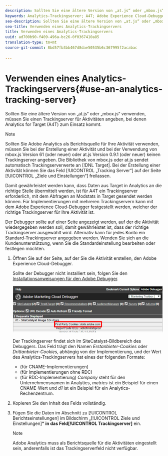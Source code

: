 ```yaml
---
description: Sollten Sie eine ältere Version von „at.js“ oder „mbox.js“ verwenden, müssen Sie einen Trackingserver für Aktivitäten angeben, bei denen Analytics for Target (A4T) zum Einsatz kommt.
keywords: Analytics-Trackingserver; A4T; Adobe Experience Cloud-Debugger; Berichtsquelle
seo-description: Sollten Sie eine ältere Version von „at.js“ oder „mbox.js“ verwenden, müssen Sie einen Trackingserver für Aktivitäten angeben, bei denen Analytics for Target (A4T) zum Einsatz kommt.
seo-title: Verwenden eines Analytics-Trackingservers
title: Verwenden eines Analytics-Trackingservers
uuid: ad700b90-f409-496a-bc26-0f0367410a85
translation-type: tm+mt
source-git-commit: 8bd57fb3bb467d8dae50535b6c367995f2acabac

---
```



# Verwenden eines Analytics-Trackingservers{#use-an-analytics-tracking-server}

Sollten Sie eine ältere Version von „at.js“ oder „mbox.js“ verwenden, müssen Sie einen Trackingserver für Aktivitäten angeben, bei denen Analytics for Target (A4T) zum Einsatz kommt.

>[!NOTE]
>
>Sollten Sie Adobe Analytics als Berichtsquelle für Ihre Aktivität verwenden, müssen Sie bei der Erstellung einer Aktivität und bei der Verwendung von mbox.js Version 61 (oder neuer) oder at.js Version 0.9.1 (oder neuer) keinen Trackingserver angeben. Die Bibliothek von mbox.js oder at.js sendet automatisch Trackingserverwerte an [!DNL Target]. Bei der Erstellung einer Aktivität können Sie das Feld [!UICONTROL „Tracking Server“] auf der Seite [!UICONTROL „Ziele und Einstellungen“] freilassen.

Damit gewährleistet werden kann, dass Daten aus Target in Analytics an die richtige Stelle übermittelt werden, ist für A4T ein Trackingserver erforderlich, mit dem Abfragen an Modstats in Target gesendet werden können. Für Implementierungen mit mehreren Trackingservern kann mit dem Adobe Experience Cloud-Debugger festgestellt werden, welcher der richtige Trackingserver für Ihre Aktivität ist.

Der Debugger sollte auf einer Seite angezeigt werden, auf der die Aktivität wiedergegeben werden soll, damit gewährleistet ist, dass der richtige Trackingserver ausgewählt wird. Alternativ kann für jedes Konto ein Standard-Trackingserver angegeben werden. Wenden Sie sich an die Kundenunterstützung, wenn Sie die Standardeinstellung bearbeiten oder festlegen möchten.

1. Öffnen Sie auf der Seite, auf der Sie die Aktivität erstellen, den Adobe Experience Cloud-Debugger.

   Sollte der Debugger nicht installiert sein, folgen Sie den [Installationsanweisungen für den Adobe Debugger](https://marketing.adobe.com/resources/help/en_US/sc/implement/debugger_install.html).

   ![](assets/Screen_DebuggerTrackServ.png)

   Der Trackingserver findet sich im SiteCatalyst-Bildbereich des Debuggers. Das Feld trägt den Namen *Erstanbieter-Cookies* oder *Drittanbieter-Cookies*, abhängig von der Implementierung, und der Wert des Analytics-Trackingservers hat eines der folgenden Formate:

   * (für CNAME-Implementierungen)
   * (für Implementierungen ohne RDC)
   * (für RDC-Implementierung)
   *Company* steht für den Unternehmensnamen in Analytics, *metrics* ist ein Beispiel für einen CNAME-Wert und *d1* ist ein Beispiel für ein Analytics-Rechenzentrum.
1. Kopieren Sie den Inhalt des Felds vollständig.
1. Fügen Sie die Daten im Abschnitt zu [!UICONTROL Berichtseinstellungen] im Bildschirm „[!UICONTROL Ziele und Einstellungen]**“ in das Feld[!UICONTROL Trackingserver]** ein.

   >[!NOTE]
   >
   >Adobe Analytics muss als Berichtsquelle für die Aktivitäten eingestellt sein, anderenfalls ist das Trackingserverfeld nicht verfügbar.

